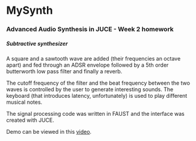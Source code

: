 # MySynth

<h3>Advanced Audio Synthesis in JUCE - Week 2 homework</h3>

<h5>Subtractive synthesizer </h5>

<p> A square and a sawtooth wave are added (their frequencies an octave apart) and fed through an ADSR envelope followed by a 5th order butterworth low pass filter and finally a reverb.</p>

<p>The cutoff frequency of the filter and the beat frequency between the two waves is controlled by the user to generate interesting sounds. The keyboard (that introduces latency, unfortunately) is used to play different musical notes. </p>

<p>The signal processing code was written in FAUST and the interface was created with JUCE. </p>

<p> Demo can be viewed in this <a href = "https://www.youtube.com/watch?v=iJrxDy0zurY&feature=youtu.be">video</a>. </p>

